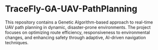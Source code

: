 # TraceFly-GA-UAV-PathPlanning
This repository contains a Genetic Algorithm-based approach to real-time UAV path planning in dynamic, disaster-prone environments. The project focuses on optimizing route efficiency, responsiveness to environmental changes, and enhancing safety through adaptive, AI-driven navigation techniques.
